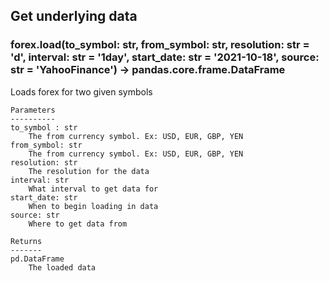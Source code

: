 ## Get underlying data 
### forex.load(to_symbol: str, from_symbol: str, resolution: str = 'd', interval: str = '1day', start_date: str = '2021-10-18', source: str = 'YahooFinance') -> pandas.core.frame.DataFrame

Loads forex for two given symbols

    Parameters
    ----------
    to_symbol : str
        The from currency symbol. Ex: USD, EUR, GBP, YEN
    from_symbol: str
        The from currency symbol. Ex: USD, EUR, GBP, YEN
    resolution: str
        The resolution for the data
    interval: str
        What interval to get data for
    start_date: str
        When to begin loading in data
    source: str
        Where to get data from

    Returns
    -------
    pd.DataFrame
        The loaded data
